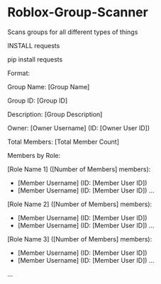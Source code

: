 # Roblox-Group-Scanner
Scans groups for all different types of things 

INSTALL requests

pip install requests


Format:



Group Name: [Group Name]

Group ID: [Group ID]

Description: [Group Description]

Owner: [Owner Username] (ID: [Owner User ID])

Total Members: [Total Member Count]



Members by Role:

[Role Name 1] ([Number of Members] members):
  - [Member Username] (ID: [Member User ID])
  - [Member Username] (ID: [Member User ID])
  ...

[Role Name 2] ([Number of Members] members):
  - [Member Username] (ID: [Member User ID])
  - [Member Username] (ID: [Member User ID])
  ...

[Role Name 3] ([Number of Members] members):
  - [Member Username] (ID: [Member User ID])
  - [Member Username] (ID: [Member User ID])
  ...

...
